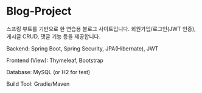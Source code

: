 # Blog-Project

스프링 부트를 기반으로 한 연습용 블로그 사이트입니다. 회원가입/로그인(JWT 인증), 게시글 CRUD, 댓글 기능 등을 제공합니다.

Backend: Spring Boot, Spring Security, JPA(Hibernate), JWT

Frontend (View): Thymeleaf, Bootstrap

Database: MySQL (or H2 for test)

Build Tool: Gradle/Maven
